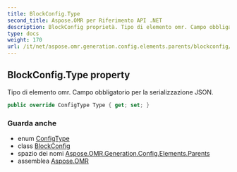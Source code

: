 ```yaml
---
title: BlockConfig.Type
second_title: Aspose.OMR per Riferimento API .NET
description: BlockConfig proprietà. Tipo di elemento omr. Campo obbligatorio per la serializzazione JSON.
type: docs
weight: 170
url: /it/net/aspose.omr.generation.config.elements.parents/blockconfig/type/
---
```

## BlockConfig.Type property

Tipo di elemento omr. Campo obbligatorio per la serializzazione JSON.

```csharp
public override ConfigType Type { get; set; }
```

### Guarda anche

* enum [ConfigType](../../../aspose.omr.generation.config.enums/configtype/)
* class [BlockConfig](../)
* spazio dei nomi [Aspose.OMR.Generation.Config.Elements.Parents](../../blockconfig/)
* assemblea [Aspose.OMR](../../../)


